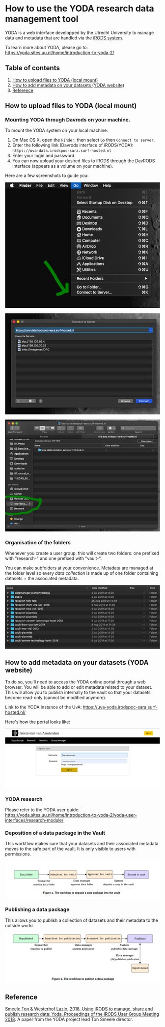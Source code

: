 # How to use the YODA research data management tool 
YODA is a web interface developped by the Utrecht University 
to manage data and metadata that are handled via the [iRODS system](https://irods.org/). 

To learn more about YODA, please go to: https://yoda.sites.uu.nl/home/introduction-to-yoda-2/

## Table of contents
1. [How to upload files to YODA (local mount)](#how-to-upload-files-to-yoda-local-mount)
2. [How to add metadata on your datasets (YODA website)](#how-to-add-metadata-on-your-datasets-yoda-website)
3. [Reference](#reference)

## How to upload files to YODA (local mount)

### Mounting YODA through Davrods on your machine.
To mount the YODA system on your local machine:
1. On Mac OS X, open the `Finder`, then select `Go` then `Connect to server`.
2. Enter the following link (Davrods interface of iRODS/YODA): `https://uva-data.irodspoc-sara.surf-hosted.nl` 
3. Enter your login and password.
4. You can now upload your desired files to iRODS through the DavRODS interface (appears as a volume on your machine).

Here are a few screenshots to guide you:  

![Step 1](../img/connect-to-server.png)

![Step 2](../img/connect-to-server-2.png)

![Step 3](../img/davrods-1.png)

### Organisation of the folders
Whenever you create a user group, this will create two folders: one prefixed with "research-" and one prefixed with "vault-".

You can make subfolders at your convenience. Metadata are managed at the folder level so every *data collection* is made up of one folder containing datasets + the associated metadata. 

![Folder organisation](../img/folder-structure.png)


## How to add metadata on your datasets (YODA website)
To do so, you'll need to access the YODA online portal through a web browser. You will be able to add or edit metadata related to your dataset. This will allow you to publish internally to the vault so that your datasets become read-only (cannot be modified anymore).

Link to the YODA instance of the UvA: https://uva-yoda.irodspoc-sara.surf-hosted.nl/    

Here's how the portal looks like:  

![YODA portal login](../img/yoda-portal-login.png)

### YODA research
Please refer to the YODA user guide: https://yoda.sites.uu.nl/home/introduction-to-yoda-2/yoda-user-interfaces/research-module/

### Deposition of a data package in the Vault
This workflow makes sure that your datasets and their associated metadata moves to the safe part of the vault. It is only visible to users with permissions. 

![Deposit in the Vault](../img/vault-publication.png)

### Publishing a data package
This allows you to publish a collection of datasets and their metadata to the outside world.

![Publish your data package](../img/publish-data.png)

## Reference
[Smeele Ton & Westerhof Lazlo, 2018. Using iRODS to manage, share and publish research
data: Yoda. Proceedings of the iRODS User Group Meeting 2018](./2018-Yoda.pdf). A paper from the YODA project lead Ton Smeele  director.